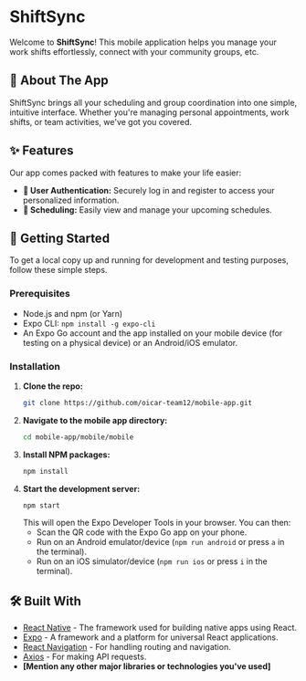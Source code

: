 # ShiftSync

Welcome to **ShiftSync**! This mobile application helps you manage your work shifts effortlessly, connect with your community groups, etc.

## 👋 About The App

ShiftSync brings all your scheduling and group coordination into one simple, intuitive interface. Whether you're managing personal appointments, work shifts, or team activities, we've got you covered.

## ✨ Features

Our app comes packed with features to make your life easier:

*   **👤 User Authentication:** Securely log in and register to access your personalized information.
*   **📅 Scheduling:** Easily view and manage your upcoming schedules.

## 🚀 Getting Started

To get a local copy up and running for development and testing purposes, follow these simple steps.

### Prerequisites

*   Node.js and npm (or Yarn)
*   Expo CLI: `npm install -g expo-cli`
*   An Expo Go account and the app installed on your mobile device (for testing on a physical device) or an Android/iOS emulator.

### Installation

1.  **Clone the repo:**
    ```sh
    git clone https://github.com/oicar-team12/mobile-app.git
    ```
2.  **Navigate to the mobile app directory:**
    ```sh
    cd mobile-app/mobile/mobile
    ```
3.  **Install NPM packages:**
    ```sh
    npm install
    ```
4.  **Start the development server:**
    ```sh
    npm start
    ```
    This will open the Expo Developer Tools in your browser. You can then:
    *   Scan the QR code with the Expo Go app on your phone.
    *   Run on an Android emulator/device (`npm run android` or press `a` in the terminal).
    *   Run on an iOS simulator/device (`npm run ios` or press `i` in the terminal).

## 🛠️ Built With

*   [React Native](https://reactnative.dev/) - The framework used for building native apps using React.
*   [Expo](https://expo.dev/) - A framework and a platform for universal React applications.
*   [React Navigation](https://reactnavigation.org/) - For handling routing and navigation.
*   [Axios](https://axios-http.com/) - For making API requests.
*   **[Mention any other major libraries or technologies you've used]**